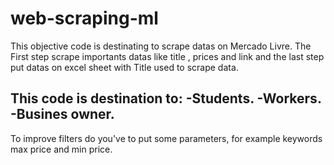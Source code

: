 # web-scraping-ml

This objective code is destinating to scrape datas on Mercado Livre.
The First step scrape importants datas like  title , prices and link
and the last step put datas on excel sheet with Title used to scrape
data.

This code is destination to:
-Students.
-Workers.
-Busines owner.
-

To improve filters do you've to put some parameters, for example keywords
max price and min price.
